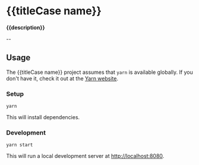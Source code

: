 # {{titleCase name}}

**{{description}}**

--

<!-- Site links

[Staging](https://www.example.com) | [Production](https://www.example.com)

-->

## Usage

The {{titleCase name}} project assumes that `yarn` is available globally. If you don't have it, check it out at the [Yarn website](https://yarnpkg.com/docs/getting-started).

### Setup

```shell
yarn
```

This will install dependencies.

### Development

```shell
yarn start
```

This will run a local development server at [http://localhost:8080](http://localhost:8080).